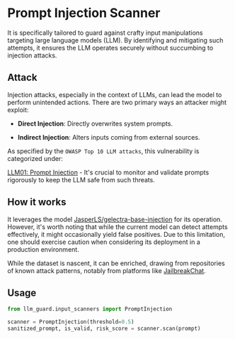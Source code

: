 # Prompt Injection Scanner

It is specifically tailored to guard against crafty input manipulations targeting large
language models (LLM). By identifying and mitigating such attempts, it ensures the LLM operates securely without
succumbing to injection attacks.

## Attack

Injection attacks, especially in the context of LLMs, can lead the model to perform unintended actions. There are two
primary ways an attacker might exploit:

- **Direct Injection**: Directly overwrites system prompts.

- **Indirect Injection**: Alters inputs coming from external sources.

As specified by the `OWASP Top 10 LLM attacks`, this vulnerability is categorized under:

[LLM01: Prompt Injection](https://owasp.org/www-project-top-10-for-large-language-model-applications/) - It's crucial to
monitor and validate prompts rigorously to keep the LLM safe from such threats.

## How it works

It leverages the
model [JasperLS/gelectra-base-injection](https://huggingface.co/JasperLS/gelectra-base-injection) for its operation.
However, it's worth noting that while the current model can detect attempts effectively, it might occasionally yield
false positives. Due to this limitation, one should exercise caution when considering its deployment in a production
environment.

While the dataset is nascent, it can be enriched, drawing from repositories of known attack patterns, notably
from platforms like [JailbreakChat](https://www.jailbreakchat.com/).

## Usage

```python
from llm_guard.input_scanners import PromptInjection

scanner = PromptInjection(threshold=0.5)
sanitized_prompt, is_valid, risk_score = scanner.scan(prompt)
```
